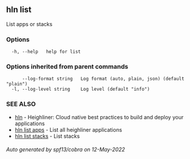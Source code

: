 ## hln list

List apps or stacks

### Options

```
  -h, --help   help for list
```

### Options inherited from parent commands

```
      --log-format string   Log format (auto, plain, json) (default "plain")
  -l, --log-level string    Log level (default "info")
```

### SEE ALSO

* [hln](hln.md)	 - Heighliner: Cloud native best practices to build and deploy your applications
* [hln list apps](hln_list_apps.md)	 - List all heighliner applications
* [hln list stacks](hln_list_stacks.md)	 - List stacks

###### Auto generated by spf13/cobra on 12-May-2022
